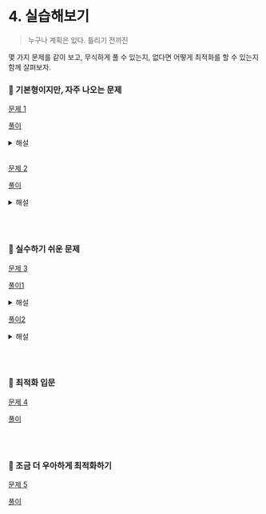 # 4. 실습해보기

> 누구나 계획은 있다. 틀리기 전까진

몇 가지 문제를 같이 보고, 무식하게 풀 수 있는지, 없다면 어떻게 최적화를 할 수 있는지 함께 살펴보자.

### 💪 기본형이지만, 자주 나오는 문제

[문제 1](https://www.acmicpc.net/problem/1062)

[풀이](http://colorscripter.com/s/F5XkLjy)

<details>
  <summary>해설</summary>
  <p>완전 탐색은 비트마스킹과 엮여서 출제되는 경우가 종종 있다. 그냥 완전탐색만 내기에는 조금 아쉽고 난이도의 상한이 정해져 있을 때 비트마스킹을 같이 내는 것 같다.</p>
</details>

<br/>

[문제 2](https://www.acmicpc.net/problem/19645)

[풀이](http://colorscripter.com/s/yvXgCkG)

<details>
  <summary>해설</summary>
  <p>햄버거를 한명이 다 먹어도 효용은 2500을 넘기지 않는다. 그런데도 그냥 세면 아슬아슬하게 시간초과가 나는데, 이 때 햄버거 수의 최대 50인 것을 발견한다면 비트마스킹을 적용할 수 있다. <del>풀이 코드에 오류가 있는 것 같은데 아직 데추주를 당하지 않았다.</del></p>
</details>

<br/><br/>

### 👀 실수하기 쉬운 문제

[문제 3](https://www.algospot.com/judge/problem/read/PICNIC)

[풀이1](http://colorscripter.com/s/m5YvYkb)

<details>
  <summary>해설</summary>
  <p>이렇게 풀면 셌던 케이스를 또 세게 돼서 틀린다.  (1 & 3, 0 & 2)와 (1 & 3, 2 & 0)을 구분할 수 있는 로직이 저 코드에는 없다</p>
</details>

[풀이2](http://colorscripter.com/s/XL9qE26)

<details>
  <summary>해설</summary>
  <p>이전 풀이와 다른 점은 한 곳이다. 무조건 아직 짝이 없는 사람 중 가장 번호가 낮은 사람을 고른다음 짝을 선정한다는 것이다. 위에서 언급한 순서 중 (0 & 2, 1 & 3)을 제외한 3가지의 중복 케이스를 예방하면서 정답을 도출해낼 수 있다.</p>
</details>

<br/><br/>

### 🐣 최적화 입문

[문제 4](https://www.acmicpc.net/problem/20166)

[풀이](http://colorscripter.com/s/hPm5S9j)

<br/><br/>

### 🐤 조금 더 우아하게 최적화하기

[문제 5](https://www.algospot.com/judge/problem/read/BOGGLE)

[풀이](http://colorscripter.com/s/wDMECRh)
